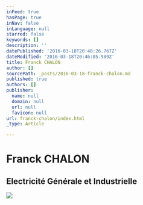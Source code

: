 ```yaml
---
inFeed: true
hasPage: true
inNav: false
inLanguage: null
starred: false
keywords: []
description: ''
datePublished: '2016-03-18T20:48:26.767Z'
dateModified: '2016-03-18T20:46:05.989Z'
title: Franck CHALON
author: []
sourcePath: _posts/2016-03-18-franck-chalon.md
published: true
authors: []
publisher:
  name: null
  domain: null
  url: null
  favicon: null
url: franck-chalon/index.html
_type: Article

---
```

# Franck CHALON

## Electricité Générale et Industrielle
![](https://s3-us-west-2.amazonaws.com/the-grid-img/p/f3469f0e6ade8974ce749abe848326e2747961e4.jpg)